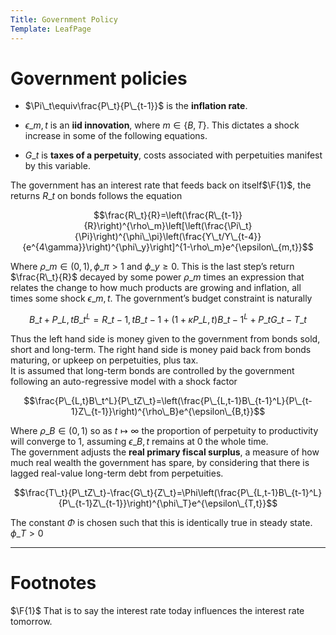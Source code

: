```yaml
---
Title: Government Policy
Template: LeafPage
---
```


# Government policies
$\newcommand{\F}[1]{^{[\text{F}#1]}}$$\newcommand{\C}[2]{^{[#1\text{, p.#2}]}}$$\newcommand{\c}[1]{^{[#1]}}$$\newcommand{\Ci}[2]{^{[#1\text{, #2}]}}$
-   $\Pi\_t\equiv\frac{P\_t}{P\_{t-1}}$ is the **inflation rate**.

-   $\epsilon\_{m,t}$ is an **iid innovation**, where $m\in\{B,T\}$.
    This dictates a shock increase in some of the following equations.

-   $G\_t$ is **taxes of a perpetuity**, costs associated with
    perpetuities manifest by this variable.

The government has an interest rate that feeds back on itself$\F{1}$, the
returns $R\_t$ on bonds follows the equation

$$\frac{R\_t}{R}=\left(\frac{R\_{t-1}}{R}\right)^{\rho\_m}\left[\left(\frac{\Pi\_t}{\Pi}\right)^{\phi\_\pi}\left(\frac{Y\_t/Y\_{t-4}}{e^{4\gamma}}\right)^{\phi\_y}\right]^{1-\rho\_m}e^{\epsilon\_{m,t}}$$

Where $\rho\_m\in(0,1),\phi\_\pi>1$ and $\phi\_y\geq0$. This is the last
step’s return $\frac{R\_t}{R}$ decayed by some power $\rho\_m$ times an
expression that relates the change to how much products are growing and
inflation, all times some shock $\epsilon\_{m,t}$. The government’s
budget constraint is naturally

$$B\_t+P\_{L,t}B\_t^L=R\_{t-1,t}B\_{t-1}+(1+\kappa P\_{L,t})B\_{t-1}^L+P\_tG\_t-T\_t$$

Thus the left hand side is money given to the government from bonds
sold, short and long-term. The right hand side is money paid back from
bonds maturing, or upkeep on perpetuities, plus tax.\
It is assumed that long-term bonds are controlled by the government
following an auto-regressive model with a shock factor

$$\frac{P\_{L,t}B\_t^L}{P\_tZ\_t}=\left(\frac{P\_{L,t-1}B\_{t-1}^L}{P\_{t-1}Z\_{t-1}}\right)^{\rho\_B}e^{\epsilon\_{B,t}}$$

Where $\rho\_B\in(0,1)$ so as $t\mapsto\infty$ the proportion of
perpetuity to productivity will converge to $1$, assuming
$\epsilon\_{B,t}$ remains at $0$ the whole time.\
The government adjusts the **real primary fiscal surplus**, a
measure of how much real wealth the government has spare, by considering
that there is lagged real-value long-term debt from perpetuities.

$$\frac{T\_t}{P\_tZ\_t}-\frac{G\_t}{Z\_t}=\Phi\left(\frac{P\_{L,t-1}B\_{t-1}^L}{P\_{t-1}Z\_{t-1}}\right)^{\phi\_T}e^{\epsilon\_{T,t}}$$

The constant $\Phi$ is chosen such that this is identically true in
steady state. $\phi\_T>0$

---

# Footnotes

$\F{1}$ That is to say the interest rate today influences the interest rate tomorrow.
